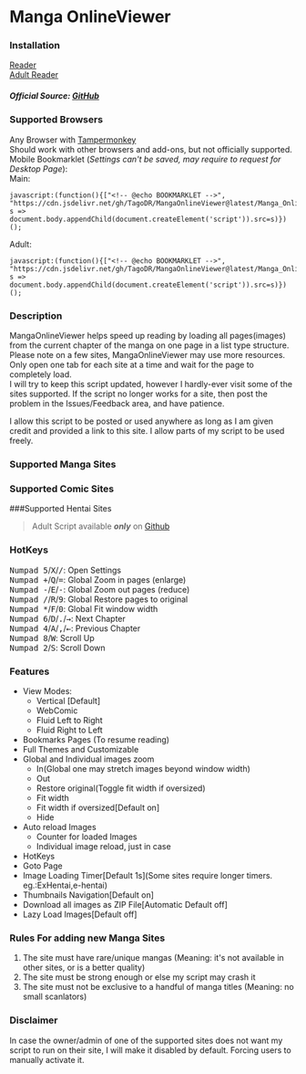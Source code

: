 # Manga OnlineViewer  
### Installation

[Reader](https://github.com/TagoDR/MangaOnlineViewer/raw/master/Manga_OnlineViewer.user.js)  
[Adult Reader](https://github.com/TagoDR/MangaOnlineViewer/raw/master/Manga_OnlineViewer_Adult.user.js)  
##### Official Source: [GitHub](https://github.com/TagoDR/MangaOnlineViewer)  

### Supported Browsers  
Any Browser with [Tampermonkey](https://tampermonkey.net/)  
Should work with other browsers and add-ons, but not officially supported.  
Mobile Bookmarklet (*Settings can't be saved, may require to request for Desktop Page*):<br>
Main:
```
javascript:(function(){["<!-- @echo BOOKMARKLET -->", "https://cdn.jsdelivr.net/gh/TagoDR/MangaOnlineViewer@latest/Manga_OnlineViewer.user.min.js"].map( s => document.body.appendChild(document.createElement('script')).src=s)})();
```

Adult:
```
javascript:(function(){["<!-- @echo BOOKMARKLET -->", "https://cdn.jsdelivr.net/gh/TagoDR/MangaOnlineViewer@latest/Manga_OnlineViewer_Adult.user.min.js"].map( s => document.body.appendChild(document.createElement('script')).src=s)})();
```

### Description  
MangaOnlineViewer helps speed up reading by loading all pages(images) from the current chapter of the manga on one page in a list type structure.  
Please note on a few sites, MangaOnlineViewer may use more resources. Only open one tab for each site at a time and wait for the page to completely load.  
I will try to keep this script updated, however I hardly-ever visit some of the sites supported. If the script no longer works for a site, then post the problem in the Issues/Feedback area, and have patience.  

I allow this script to be posted or used anywhere as long as I am given credit and provided a link to this site. I allow parts of my script to be used freely.

### Supported Manga Sites  
<!-- @echo LIST_MANGA_SITES -->

### Supported Comic Sites  
<!-- @echo LIST_COMIC_SITES -->

###Supported Hentai Sites  
> Adult Script available **_only_** on [Github](https://github.com/TagoDR/MangaOnlineViewer)
<!-- @echo LIST_HENTAI_SITES -->

### HotKeys  
<kbd class='dark'>Numpad 5</kbd>/<kbd class='dark'>X</kbd>/<kbd class='dark'>/</kbd>: Open Settings  
<kbd class='dark'>Numpad +</kbd>/<kbd class='dark'>Q</kbd>/<kbd class='dark'>=</kbd>: Global Zoom in pages (enlarge)  
<kbd class='dark'>Numpad -</kbd>/<kbd class='dark'>E</kbd>/<kbd class='dark'>-</kbd>: Global Zoom out pages (reduce)  
<kbd class='dark'>Numpad /</kbd>/<kbd class='dark'>R</kbd>/<kbd class='dark'>9</kbd>: Global Restore pages to original  
<kbd class='dark'>Numpad *</kbd>/<kbd class='dark'>F</kbd>/<kbd class='dark'>0</kbd>: Global Fit window width  
<kbd class='dark'>Numpad 6</kbd>/<kbd class='dark'>D</kbd>/<kbd class='dark'>.</kbd>/<kbd class="dark">→</kbd>: Next Chapter  
<kbd class='dark'>Numpad 4</kbd>/<kbd class='dark'>A</kbd>/<kbd class='dark'>,</kbd>/<kbd class="dark">←</kbd>: Previous Chapter  
<kbd class='dark'>Numpad 8</kbd>/<kbd class='dark'>W</kbd>: Scroll Up  
<kbd class='dark'>Numpad 2</kbd>/<kbd class='dark'>S</kbd>: Scroll Down  

### Features  
- View Modes:
  - Vertical [Default]
  - WebComic
  - Fluid Left to Right
  - Fluid Right to Left
- Bookmarks Pages (To resume reading)
- Full Themes and Customizable
- Global and Individual images zoom
  - In(Global one may stretch images beyond window width)
  - Out
  - Restore original(Toggle fit width if oversized)
  - Fit width
  - Fit width if oversized[Default on]
  - Hide
- Auto reload Images
  - Counter for loaded Images
  - Individual image reload, just in case
- HotKeys
- Goto Page
- Image Loading Timer[Default 1s](Some sites require longer timers. eg.:ExHentai,e-hentai)
- Thumbnails Navigation[Default on]
- Download all images as ZIP File[Automatic Default off]
- Lazy Load Images[Default off]

### Rules For adding new Manga Sites  
1. The site must have rare/unique mangas (Meaning: it's not available in other sites, or is a
 better quality)
2. The site must be strong enough or else my script may crash it
3. The site must not be exclusive to a handful of manga titles (Meaning: no small scanlators)

### Disclaimer  
In case the owner/admin of one of the supported sites does not want my script to run on their site, I will make it disabled by default. Forcing users to manually activate it.
